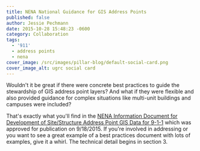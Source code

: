 ```yaml
---
title: NENA National Guidance for GIS Address Points
published: false
author: Jessie Pechmann
date: 2015-10-28 15:48:23 -0600
category: Collaboration
tags:
  - '911'
  - address points
  - nena
cover_image: /src/images/pillar-blog/default-social-card.png
cover_image_alt: ugrc social card
---
```


<p>Wouldn't it be great if there were concrete best practices to guide the stewardship of GIS address point layers? And what if they were flexible and also provided guidance for complex situations like multi-unit buildings and campuses were included? </p>
<p>That's exactly what you'll find in the <a href="https://www.nena.org/?SSAP">NENA Information Document for Development of Site/Structure Address Point GIS Data for 9-1-1</a> which was approved for publication on 9/18/2015. If you're involved in addressing or you want to see a great example of a best practices document with lots of examples, give it a whirl. The technical detail begins in section 3.</p>
